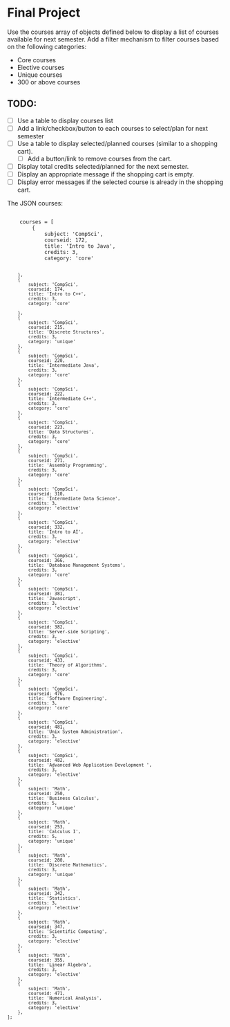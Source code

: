 # Final Project
Use the courses array of objects defined below to display a list of courses available for next semester.
Add a filter mechanism to filter courses based on the following categories:
- Core courses
- Elective courses
- Unique courses
- 300 or above courses

## TODO:
- [ ] Use a table to display courses list
- [ ] Add a link/checkbox/button to each courses to select/plan for next semester
- [ ] Use a table to display selected/planned courses (similar to a shopping cart).
	- [ ] Add a button/link to remove courses from the cart.
- [ ] Display total 
credits selected/planned for the next semester.
- [ ] Display an appropriate message if the shopping cart is empty.
- [ ] Display error messages if the selected course is already in the shopping cart.

The JSON courses:

<code>
	courses = [
		{
			subject: 'CompSci', 
			courseid: 172, 
			title: 'Intro to Java',
			credits: 3, 
			category: 'core' 
		
		},
		{
			subject: 'CompSci', 
			courseid: 174, 
			title: 'Intro to C++', 
			credits: 3, 
			category: 'core'
		
		},
		{
			subject: 'CompSci', 
			courseid: 215, 
			title: 'Discrete Structures', 
			credits: 3, 
			category: 'unique'
		},
		{ 
			subject: 'CompSci', 
			courseid: 220, 
			title: 'Intermediate Java', 
			credits: 3, 
			category: 'core'
		},
		{ 
			subject: 'CompSci', 
			courseid: 222, 
			title: 'Intermediate C++', 
			credits: 3, 
			category: 'core'
		},
		{ 
			subject: 'CompSci', 
			courseid: 223, 
			title: 'Data Structures', 
			credits: 3, 
			category: 'core'
		},
		{ 
			subject: 'CompSci', 
			courseid: 271, 
			title: 'Assembly Programming', 
			credits: 3, 
			category: 'core'
		},
		{ 
			subject: 'CompSci', 
			courseid: 310, 
			title: 'Intermediate Data Science', 
			credits: 3, 
			category: 'elective'
		},
		{ 
			subject: 'CompSci', 
			courseid: 332, 
			title: 'Intro to AI', 
			credits: 3, 
			category: 'elective'
		},
		{ 
			subject: 'CompSci', 
			courseid: 366, 
			title: 'Database Management Systems', 
			credits: 3, 
			category: 'core'
		},
		{ 
			subject: 'CompSci', 
			courseid: 381, 
			title: 'Javascript', 
			credits: 3, 
			category: 'elective'
		},
		{ 
			subject: 'CompSci', 
			courseid: 382, 
			title: 'Server-side Scripting', 
			credits: 3, 
			category: 'elective'
		},
		{ 
			subject: 'CompSci', 
			courseid: 433, 
			title: 'Theory of Algorithms', 
			credits: 3, 
			category: 'core'
		},
		{ 
			subject: 'CompSci', 
			courseid: 476, 
			title: 'Software Engineering', 
			credits: 3, 
			category: 'core'
		},
		{ 
			subject: 'CompSci', 
			courseid: 481, 
			title: 'Unix System Administration', 
			credits: 3, 
			category: 'elective'
		},
		{ 
			subject: 'CompSci', 
			courseid: 482, 
			title: 'Advanced Web Application Development ', 
			credits: 3, 
			category: 'elective'
		},
		{ 
			subject: 'Math', 
			courseid: 250, 
			title: 'Business Calculus', 
			credits: 5, 
			category: 'unique'
		},
		{ 
			subject: 'Math', 
			courseid: 253, 
			title: 'Calculus I', 
			credits: 5, 
			category: 'unique'
		},
		{ 
			subject: 'Math', 
			courseid: 280, 
			title: 'Discrete Mathematics', 
			credits: 3, 
			category: 'unique'
		},
		{ 
			subject: 'Math', 
			courseid: 342, 
			title: 'Statistics', 
			credits: 3, 
			category: 'elective'
		},
		{ 
			subject: 'Math', 
			courseid: 347, 
			title: 'Scientific Computing', 
			credits: 3, 
			category: 'elective'
		},
		{ 
			subject: 'Math', 
			courseid: 355, 
			title: 'Linear Algebra', 
			credits: 3, 
			category: 'elective'
		},
		{ 
			subject: 'Math', 
			courseid: 471, 
			title: 'Numerical Analysis', 
			credits: 3, 
			category: 'elective'
		},
	];
</code>